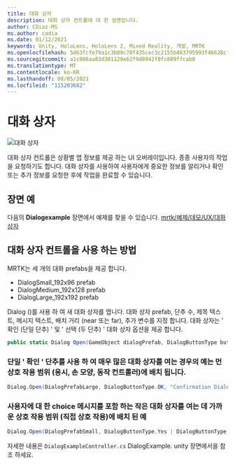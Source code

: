```yaml
---
title: 대화 상자
description: 대화 상자 컨트롤에 대 한 설명입니다.
author: CDiaz-MS
ms.author: cadia
ms.date: 01/12/2021
keywords: Unity, HoloLens, HoloLens 2, Mixed Reality, 개발, MRTK
ms.openlocfilehash: 5d63fcfe79a1c3b09c78f435cec3c2155b403795993f46628cf0f5743bfd42a7
ms.sourcegitcommit: a1c086aa83d381129e62f9d8942f0fc889ffcab0
ms.translationtype: MT
ms.contentlocale: ko-KR
ms.lasthandoff: 08/05/2021
ms.locfileid: "115203682"
---
```

# <a name="dialog"></a>대화 상자

![대화 상자](../images/dialog/MRTK_UX_Dialog_Main.png)

대화 상자 컨트롤은 상황별 앱 정보를 제공 하는 UI 오버레이입니다. 종종 사용자의 작업을 요청하기도 합니다. 대화 상자를 사용하여 사용자에게 중요한 정보를 알리거나 확인 또는 추가 정보를 요청한 후에 작업을 완료할 수 있습니다.

## <a name="example-scene"></a>장면 예

다음의 **Dialogexample** 장면에서 예제를 찾을 수 있습니다. [mrtk/예제/데모/UX/대화 상자](https://github.com/microsoft/MixedRealityToolkit-Unity/tree/main/Assets/MRTK/Examples/Demos/UX/Dialog)

## <a name="how-to-use-dialog-control"></a>대화 상자 컨트롤을 사용 하는 방법

MRTK는 세 개의 대화 prefabs을 제공 합니다.

- DialogSmall_192x96 prefab
- DialogMedium_192x128 prefab
- DialogLarge_192x192 prefab

Dialog ()를 사용 하 여 새 대화 상자를 엽니다. 대화 상자 prefab, 단추 수, 제목 텍스트, 메시지 텍스트, 배치 거리 (near 또는 far), 추가 변수를 지정 합니다. 대화 상자는 ' 확인 (단일 단추) ' 및 ' 선택 (두 단추) ' 대화 상자 옵션을 제공 합니다.

```c#
public static Dialog Open(GameObject dialogPrefab, DialogButtonType buttons, string title, string message, bool placeForNearInteraction, System.Object variable = null)
```

### <a name="example-of-opening-a-large-dialog-with-a-single-ok-button-placed-at-far-interaction-range-gaze-hand-ray-motion-controller"></a>단일 ' 확인 ' 단추를 사용 하 여 매우 많은 대화 상자를 여는 경우의 예는 먼 상호 작용 범위 (응시, 손 모양, 동작 컨트롤러)에 배치 됩니다.

```c#
Dialog.Open(DialogPrefabLarge, DialogButtonType.OK, "Confirmation Dialog, Large, Far", "This is an example of a large dialog with only one button, placed at far interaction range", false);
```

### <a name="example-of-opening-a-small-dialog-containing-a-choice-message-for-the-user-placed-at-near-interaction-range-direct-hand-interaction"></a>사용자에 대 한 choice 메시지를 포함 하는 작은 대화 상자를 여는 데 가까운 상호 작용 범위 (직접 상호 작용)에 배치 된 예

```c#
Dialog.Open(DialogPrefabSmall, DialogButtonType.Yes | DialogButtonType.No, "Confirmation Dialog, Small, Near", "This is an example of a small dialog with a choice message, placed at near interaction range", true);
```

자세한 내용은 `DialogExampleController.cs` DialogExample. unity 장면에서을 참조 하세요.
